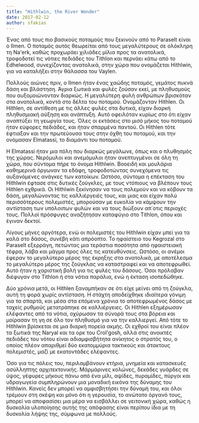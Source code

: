 ```yaml
---
title: "Hithlwin, the River Wonder"
date: 2017-02-12
author: sfakias
---
```


Ένας από τους πιο βασικούς ποταμούς που ξεκινούν από το Paraselt είναι ο
Ilmen. Ο ποταμός αυτός θεωρείται από τους μεγαλύτερους σε ολόκληρη τη Na'erk,
καθώς προχωράει χιλιάδες μίλια προς τα ανατολικά, τροφοδοτεί τις νότιες
πεδιάδες του Tithlon και περνάει κάτω από το Edhelwood, συνεχίζοντας
ανατολικά, στην χώρα που ονομάζεται Hithlwin, για να καταλήξει στην θάλασσα
του Vaylen.



Πολλούς αιώνες πριν, ο Ilmen ήταν ένας χαώδης ποταμός, γεμάτος πυκνά δάση και
βλάστηση. Άγρια ξωτικά και φυλές ζούσαν εκεί, με πληθυσμούς που αυξομοιώνονταν
διαρκώς. Η μεγαλύτερη φυλή ανθρώπων βρισκόταν στα ανατολικά, κοντά στο δέλτα
του ποταμού. Ονομάζονταν Hithlen. Οι Hithlen, σε αντίθεση με τις άλλες φυλές
στα δυτικά, είχαν διαρκή πληθυσμιακή αύξηση και ανάπτυξη. Αυτό οφειλόταν
κυρίως στο ότι είχαν αναπτύξει τη γεωργία τους. Όλες οι εκτάσεις στο μισό
μήκος του ποταμού ήταν εύφορες πεδιάδες, και ήταν σπαρμένα παντού. Οι Hithlen
τότε έφτιαξαν και την πρωτεύουσα τους στην όχθη του ποταμού, και την ονόμασαν
Elmatassi, το διαμάντι του ποταμού.



Η Elmatassi ήταν μια πόλη που διαρκώς μεγάλωνε, όπως και ο πλυθησμός της
χώρας. Νερόμυλοι και ανεμόμυλοι ήταν ανεπτυγμένοι σε όλη τη χώρα, που σύντομα
πήρε το όνομα Hithlwin. Βοοειδή και μουλάρια καθημερινά όργωναν τα εδάφη,
τροφοδοτώντας συνεχόμενα τις αυξανόμενες ανάγκες των κατοίκων. Ωστόσο, σύντομα
η επέκταση του Hithlwin έφτασε στις δυτικές ζούγκλες, με τους ντόπιους να
βλέπουν τους Hithlen εχθρικά. Οι Hithlwin ξεκίνησαν να τους πολεμούν και να
κόβουν τα δάση, μεγαλώνοντας τις καλλιέργειές τους, και μιας και είχαν πολύ
περισσότερους πολεμιστές, μπορούσαν με ευκολία να κάμψουν την αντίσταση των
υπόλοιπων φυλών και να τους διώξουν απ΄οτις περιοχές τους. Πολλοί πρόσφυγες
αναζήτησαν καταφύγιο στο Tithlon, όπου και έγιναν δεκτοί.



Λίγους μήνες αργότερα, ενώ οι πολεμιστές του Hithlwin είχαν μπεί για τα καλά
στο δάσος, συνέβη κάτι απρόοπτο. To ηφαίστειο του Kegrozal στο Paraselt
εξερράγη, πετώντας μια τεράστια ποσότητα από ηφαιστειακή τέφρα, λάβα και μάγμα
προς όλες τις κατευθύνσεις. Ωστόσο, οι ανέμοι έφεραν το μεγαλύτερο μέρος της
έκρηξης στα ανατολικά, με αποτέλεσμα το μεγαλύτερο μέρος της ζούγκλας να
καταστραφεί και να αποτεφρωθεί. Αυτό ήταν η χαριστική βολή για τις φυλές του
δάσους. Όσοι πρόλαβαν διέφυγαν στο Tithlon ή στα νότια παράλια, ενώ η έκταση
ισοπεδώθηκε.



Δύο χρόνια μετά, οι Hithlen ξαναμπήκαν σε ότι είχε μείνει από τη ζούγκλα, αυτή
τη φορά χωρίς αντίσταση. Η στάχτη αποδείχθηκε ιδιαίτερα γόνιμη για τα σπαρτά,
και μέσα στα επόμενα χρόνια το αποτεφρωμένος δάσος με ταχείς ρυθμούς
μετατράπηκε σε καλλιέργειες. Οι Hithlen εξημέρωσαν ελέφαντες από τα νότια,
οχύρωσαν τα σύνορά τους στα βόρεια και μοίρασαν τη γη σε όλο τον πληθυσμό για
να την καλλιεργεί. Από τότε το Hithlwin βρίσκεται σε μια διαρκή πορεία ακμής.
Οι εχθροί του είναι πλέον τα ξωτικά της Naryal και τα ορκ του Crol'gosh, αλλά
στις ανοικτές πεδιάδες του νότου είναι αδιαμφισβήτητα ανίκητος ο στρατός του,
ο οποίος πλέον απαριθμεί δύο εκατομμύρια τακτικούς και άτακτους πολεμιστές,
μαζί με εκατοντάδες ελέφαντες.



Όσο για τις πόλεις του, περιλαμβάνουν κτήρια, μνημεία και κατασκευές
ασύλληπτης αρχιτεκτονικής. Μάρμάρινες κολώνες, δεκάδες γυάρδες σε ύψος,
γέφυρες μήκους πάνω από ένα μίλι, αψίδες, πυραμίδες, πύργοι και υδραγωγεία
συμπληρώνουν μια μοναδική εικόνα της δύναμης του Hithlwin. Κανείς δεν μπορεί
να αμφισβητήσει την δύναμή του, και όλοι τρέμουν στη σκέψη και μόνο ότι η
γερουσία, το ανώτατο όργανό τους, μπορεί να αποφασίσει μια μέρα να εισβάλλει
σε γειτονική χώρα, καθώς η δυσκολία υλοποίησης αυτής της απόφασης είναι
περίπου ίδια με τη δυσκολία λήψης της, σύμφωνα με πολλούς.

